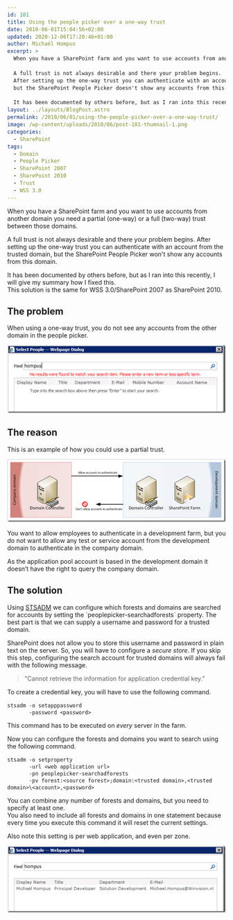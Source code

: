 ```yaml
---
id: 181
title: Using the people picker over a one-way trust
date: 2010-06-01T15:04:56+02:00
updated: 2020-12-06T17:20:46+01:00
author: Michaël Hompus
excerpt: >
  When you have a SharePoint farm and you want to use accounts from another domain you need a partial (one-way) or a full (two-way) trust between those domain.

  A full trust is not always desirable and there your problem begins.
  After setting up the one-way trust you can authenticate with an account from the trusted domain,
  but the SharePoint People Picker doesn't show any accounts from this domain.

  It has been documented by others before, but as I ran into this recently I'll give my summary how I fixed this.
layout: ../layouts/BlogPost.astro
permalink: /2010/06/01/using-the-people-picker-over-a-one-way-trust/
image: /wp-content/uploads/2010/06/post-181-thumnail-1.png
categories:
  - SharePoint
tags:
  - Domain
  - People Picker
  - SharePoint 2007
  - SharePoint 2010
  - Trust
  - WSS 3.0
---
```


When you have a SharePoint farm and you want to use accounts from another domain you need a partial (one-way) or a full (two-way) trust between those domains.

A full trust is not always desirable and there your problem begins.
After setting up the one-way trust you can authenticate with an account from the trusted domain,
but the SharePoint People Picker won't show any accounts from this domain.

It has been documented by others before, but as I ran into this recently, I will give my summary how I fixed this.  
This solution is the same for WSS 3.0/SharePoint 2007 as SharePoint 2010.

## The problem

When using a one-way trust, you do not see any accounts from the other domain in the people picker.

![SharePoint People Picker not showing any accounts.](/wp-content/uploads/2010/06/people-picker-no-results.png "People picker not showing accounts from the other domain.")

## The reason

This is an example of how you could use a partial trust.

![Architecture with a company and a development domain setup with a partial trust.](/wp-content/uploads/2010/06/one-way-trust-architecture.png "Example of a one-way trust architecture.")

You want to allow employees to authenticate in a development farm, but you do not want to allow any test or service account from the development domain to authenticate in the company domain.

As the application pool account is based in the development domain it doesn’t have the right to query the company domain.

## The solution

Using [STSADM](https://learn.microsoft.com/previous-versions/office/sharepoint-2007-products-and-technologies/cc261956(v=office.12))
we can configure which forests and domains are searched for accounts by setting the `peoplepicker-searchadforests` property.
The best part is that we can supply a username and password for a trusted domain.

SharePoint does not allow you to store this username and password in plain text on the server.
So, you will have to configure a _secure store_.
If you skip this step, configuring the search account for trusted domains will always fail with the following message.

> "Cannot retrieve the information for application credential key."

To create a credential key, you will have to use the following command.

```shell
stsadm -o setapppassword
       -password <password>
```

This command has to be executed on _every_ server in the farm.

Now you can configure the forests and domains you want to search using the following command.

```shell
stsadm -o setproperty
       -url <web application url>
       -pn peoplepicker-searchadforests
       -pv forest:<source forest>;domain:<trusted domain>,<trusted domain>\<account>,<password>
```

You can combine any number of forests and domains, but you need to specify at least one.  
You also need to include all forests and domains in one statement because every time you execute this command it will reset the current settings.

Also note this setting is per web application, and even per zone.

![SharePoint People Picker showing an account from the one-way trusted domain.](/wp-content/uploads/2010/06/people-picker-with-results.png "People picker showing accounts from the other domain.")
